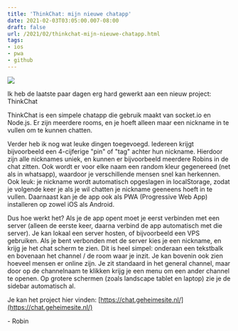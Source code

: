 ```yaml
---
title: 'ThinkChat: mijn nieuwe chatapp'
date: 2021-02-03T03:05:00.007-08:00
draft: false
url: /2021/02/thinkchat-mijn-nieuwe-chatapp.html
tags: 
- ios
- pwa
- github
---
```


[![](https://1.bp.blogspot.com/-lYM1ULJfRBY/YBKkqsR0ViI/AAAAAAAAKG8/-5BkmMPy370YMEDcTvGUVvnzEHaF1P9ZACLcBGAsYHQ/w200-h200/icon.png)](https://1.bp.blogspot.com/-lYM1ULJfRBY/YBKkqsR0ViI/AAAAAAAAKG8/-5BkmMPy370YMEDcTvGUVvnzEHaF1P9ZACLcBGAsYHQ/s720/icon.png)

Ik heb de laatste paar dagen erg hard gewerkt aan een nieuw project: ThinkChat

ThinkChat is een simpele chatapp die gebruik maakt van socket.io en Node.js. Er zijn meerdere rooms, en je hoeft alleen maar een nickname in te vullen om te kunnen chatten.

Verder heb ik nog wat leuke dingen toegevoegd. Iedereen krijgt bijvoorbeeld een 4-cijferige "pin" of "tag" achter hun nickname. Hierdoor zijn alle nicknames uniek, en kunnen er bijvoorbeeld meerdere Robins in de chat zitten. Ook wordt er voor elke naam een random kleur gegenereed (net als in whatsapp), waardoor je verschillende mensen snel kan herkennen. Ook leuk: je nickname wordt automatisch opgeslagen in localStorage, zodat je volgende keer je als je wil chatten je nickname geeneens hoeft in te vullen. Daarnaast kan je de app ook als PWA (Progressive Web App) installeren op zowel iOS als Android.

Dus hoe werkt het? Als je de app opent moet je eerst verbinden met een server (alleen de eerste keer, daarna verbind de app automatisch met die server). Je kan lokaal een server hosten, of bijvoorbeeld een VPS gebruiken. Als je bent verbonden met de server kies je een nickname, en krijg je het chat scherm te zien. Dit is heel simpel: onderaan een tekstbalk en bovenaan het channel / de room waar je inzit. Je kan bovenin ook zien hoeveel mensen er online zijn. Je zit standaard in het general channel, maar door op de channelnaam te klikken krijg je een menu om een ander channel te openen. Op grotere schermen (zoals landscape tablet en laptop) zie je de sidebar automatisch al.

Je kan het project hier vinden: [https://chat.geheimesite.nl/](https://chat.geheimesite.nl/)

\- Robin
